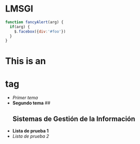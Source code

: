 # LMSGI

```javascript
function fancyAlert(arg) {
  if(arg) {
    $.facebox({div:'#foo'})
  }
}
```
# This is an <h1> tag
   * *Primer tema*
   * **Segundo tema**
 ##<h2>Sistemas de Gestión de la Información</h2>
   * **Lista de prueba 1**
   * *Lista de prueba 2*
   
